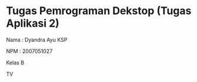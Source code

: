 # Tugas Pemrograman Dekstop (Tugas Aplikasi 2)

Nama : Dyandra Ayu KSP

NPM : 2007051027

Kelas B

TV
